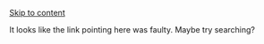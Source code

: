 [Skip to content](https://eggxpert.nl/nl#content "Skip to content")

It looks like the link pointing here was faulty. Maybe try searching?